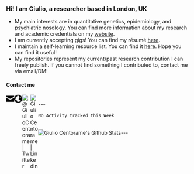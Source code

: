 ### Hi! I am Giulio, a researcher based in London, UK 

- My main interests are in quantitative genetics, epidemiology, and psychiatric nosology. You can find more information about my research and academic credentials on my [website][website].
- I am currently accepting gigs! You can find my résumé [here](https://raw.githubusercontent.com/GiulioCentorame/latex_resume/master/Sample_Resume.pdf).
- I maintain a self-learning resource list. You can find it [here](https://giuliocentora.me/resources/). Hope you can find it useful!
- My repositories represent my current/past research contribution I can freely publish. If you cannot find something I contributed to, contact me via email/DM!

#### Contact me

[<img align="left" alt="My email" width="22px" src="https://raw.githubusercontent.com/iconic/open-iconic/master/svg/envelope-closed.svg" />][email]
[<img align="left" alt="giuliocentora.me" width="22px" src="https://raw.githubusercontent.com/iconic/open-iconic/master/svg/globe.svg" />][website]
[<img align="left" alt="@GiulioCentorame | Twitter" width="22px" src="https://cdn.jsdelivr.net/npm/simple-icons@v3/icons/twitter.svg" />][twitter]
[<img align="left" alt="Giulio Centorame | LinkedIn" width="22px" src="https://cdn.jsdelivr.net/npm/simple-icons@v3/icons/linkedin.svg" />][linkedin]

<br />
---

<!--START_SECTION:waka-->
```text
No Activity tracked this Week
```
<!--END_SECTION:waka-->

<br />
---

<!-- START_SECTION:github_stats -->
<!-- from: https://github.com/anuraghazra/github-readme-stats -->

<img align="left" alt="Giulio Centorame's Github Stats" src="https://github-readme-stats.codestackr.vercel.app/api?username=GiulioCentorame&show_icons=true&hide_border=true" />

<!-- END_SECTION:github_stats -->

<!-- Extra fields -->

[website]: https://giuliocentora.me/
[twitter]: https://twitter.com/GiulioCentorame
[linkedin]: https://www.linkedin.com/in/giuliocentorame/
[email]: mailto:giulio.centorame@outlook.it
